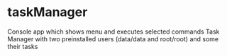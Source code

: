 # taskManager
Console app which shows menu and executes selected commands
Task Manager with two preinstalled users (data/data and root/root) and some their tasks
